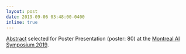 ```yaml
---
layout: post
date: 2019-09-06 03:48:00-0400
inline: true
---
```


[Abstract](https://montrealaisymposium.wordpress.com/accepted-papers-2019/) selected for Poster Presentation (poster: 80) at the [Montreal AI Symposium 2019](https://montrealaisymposium.wordpress.com/mais2019/).
